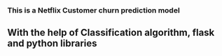 ### This is a Netflix Customer churn prediction model
## With the help of Classification algorithm, flask and python libraries 
